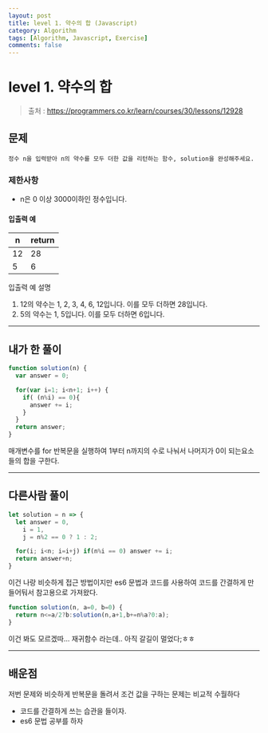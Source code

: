 ```yaml
---
layout: post
title: level 1. 약수의 합 (Javascript)
category: Algorithm
tags: [Algorithm, Javascript, Exercise]
comments: false
---
```

# level 1. 약수의 합
> 출처 : <https://programmers.co.kr/learn/courses/30/lessons/12928>

## 문제

```
정수 n을 입력받아 n의 약수를 모두 더한 값을 리턴하는 함수, solution을 완성해주세요.
```

### 제한사항

  - n은 0 이상 3000이하인 정수입니다.

#### 입출력 예

n | return 
--------- | ---------
12 | 28
5 | 6

입출력 예 설명  
  1. 12의 약수는 1, 2, 3, 4, 6, 12입니다. 이를 모두 더하면 28입니다.
  1. 5의 약수는 1, 5입니다. 이를 모두 더하면 6입니다.

***

## 내가 한 풀이
```javascript
function solution(n) {
  var answer = 0;

  for(var i=1; i<n+1; i++) {
    if( (n%i) == 0){
      answer += i;
    }
  }
  return answer;
}
```
매개변수를 for 반복문을 실행하여 1부터 n까지의 수로 나눠서 나머지가 0이 되는요소들의 합을 구한다.

***

## 다른사람 풀이
```javascript
let solution = n => {
  let answer = 0,
    i = 1,
    j = n%2 == 0 ? 1 : 2;

  for(i; i<n; i=i+j) if(n%i == 0) answer += i;
  return answer+n;
}
```
이건 나랑 비슷하게 접근 방법이지만 es6 문법과 코드를 사용하여 코드를 간결하게 만들어둬서 참고용으로 가져왔다.

```javascript
function solution(n, a=0, b=0) {
  return n<=a/2?b:solution(n,a+1,b+=n%a?0:a);
}
```
이건 봐도 모르겠따... 재귀함수 라는데.. 아직 갈길이 멀었다;ㅎㅎ

***

## 배운점

저번 문제와 비슷하게 반복문을 돌려서 조건 값을 구하는 문제는 비교적 수월하다  

- 코드를 간결하게 쓰는 습관을 들이자.
- es6 문법 공부를 하자
